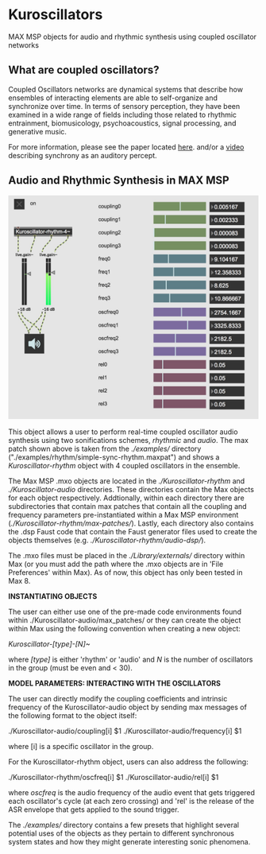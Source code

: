 # Kuroscillators
MAX MSP objects for audio and rhythmic synthesis using coupled oscillator networks 


## What are coupled oscillators? 
Coupled Oscillators networks are dynamical systems that describe how ensembles of interacting elements are able to self-organize and synchronize 
over time. In terms of sensory perception, they have been examined in a wide range of fields including those related to rhythmic entrainment, biomusicology, psychoacoustics, signal processing, and generative music.

For more information, please see the paper located [here](https://www.nolanlem.com/pdfs/cmmr_2019-FINAL.pdf).
and/or a [video](https://vimeo.com/191720976) describing synchrony as an auditory percept. 

## Audio and Rhythmic Synthesis in MAX MSP

![max gui](./images/max-gui.jpg)

This object allows a user to perform real-time coupled oscillator audio synthesis using two sonifications schemes, *rhythmic* and *audio*. 
The max patch shown above is taken from the *./examples/* directory ("./examples/rhythm/simple-sync-rhythm.maxpat") and shows a *Kuroscillator-rhythm* object 
with 4 coupled oscillators in the ensemble. 

The Max MSP .mxo objects are located in the *./Kuroscillator-rhythm* and *./Kuroscillator-audio* directories. These directories contain 
the Max objects for each object respectively. Addtionally, within each directory there are subdirectories that contain max patches that contain 
all the coupling and frequency parameters pre-instantiated within a Max MSP environment (*./Kuroscillator-rhythm/max-patches/*). Lastly, each directory also contains the 
.dsp Faust code that contain the Faust generator files used to create the objects themselves (e.g. *./Kuroscillator-rhythm/audio-dsp/*). 

The .mxo files must be placed in the *./Library/externals/* directory within Max (or you must add the path 
where the .mxo objects are in 'File Preferences' within Max). As of now, this object has only been tested in Max 8.  

**INSTANTIATING OBJECTS**

The user can either use one of the pre-made code environments found within ./Kuroscillator-audio/max_patches/ or they can
create the object within Max using the following convention when creating a new object:

*Kuroscillator-[type]-[N]~*

where *[type]* is either 'rhythm' or 'audio' and *N* is the number of oscillators in the group (must be even and < 30). 


**MODEL PARAMETERS: INTERACTING WITH THE OSCILLATORS**

The user can directly modify the coupling coefficients and intrinsic frequency of the Kuroscillator-audio object by sending max messages of the 
following format to the object itself: 

./Kuroscillator-audio/coupling[i]  $1 
./Kuroscillator-audio/frequency[i]  $1

where [i] is a specific oscillator in the group.    

For the Kuroscillator-rhythm object, users can also address the following:

./Kuroscillator-rhythm/oscfreq[i]  $1
./Kuroscillator-audio/rel[i]  $1 

where *oscfreq* is the audio frequency of the audio event that gets triggered each oscillator's cycle (at each zero crossing) and 'rel' is
the release of the ASR envelope that gets applied to the sound trigger. 

The *./examples/* directory contains a few presets that highlight several potential uses of the objects as they pertain to different synchronous system states 
and how they might generate interesting sonic phenomena.  

